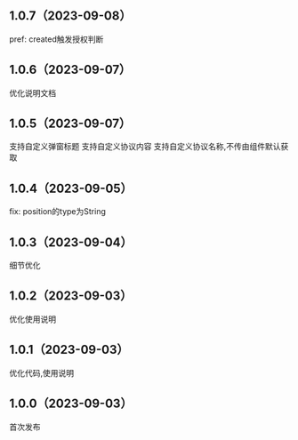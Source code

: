 ## 1.0.7（2023-09-08）
pref: created触发授权判断
## 1.0.6（2023-09-07）
优化说明文档
## 1.0.5（2023-09-07）
支持自定义弹窗标题
支持自定义协议内容
支持自定义协议名称,不传由组件默认获取
## 1.0.4（2023-09-05）
fix: position的type为String
## 1.0.3（2023-09-04）
细节优化
## 1.0.2（2023-09-03）
优化使用说明
## 1.0.1（2023-09-03）
优化代码,使用说明
## 1.0.0（2023-09-03）
首次发布
